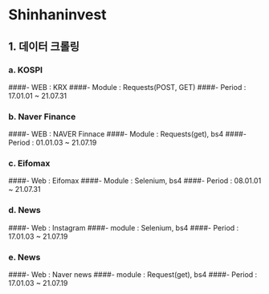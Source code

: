 # Shinhaninvest

## 1. 데이터 크롤링
### a. KOSPI 
####- WEB : KRX
####- Module : Requests(POST, GET)
####- Period : 17.01.01 ~ 21.07.31
### b. Naver Finance
####- WEB : NAVER Finnace
####- Module : Requests(get), bs4
####- Period : 01.01.03 ~ 21.07.19
### c. Eifomax
####- Web : Eifomax
####- Module : Selenium, bs4
####- Period : 08.01.01 ~ 21.07.31
### d. News
####- Web : Instagram
####- module : Selenium, bs4
####- Period : 17.01.03 ~ 21.07.19
### e. News
####- Web : Naver news
####- module : Request(get), bs4
####- Period : 17.01.03 ~ 21.07.19

